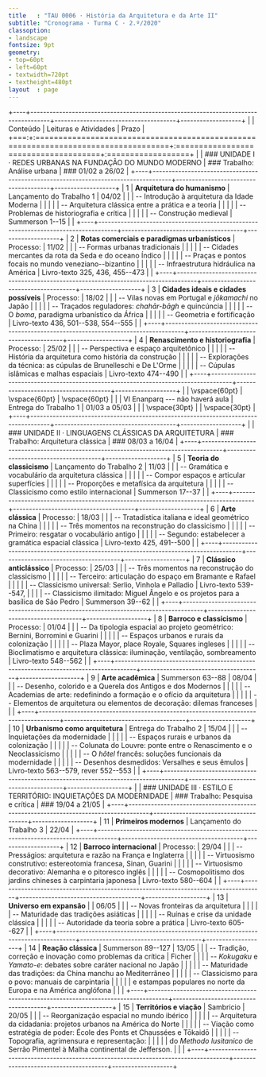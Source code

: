 ```yaml
---
title   : "TAU 0006 · História da Arquitetura e da Arte II"
subtitle: "Cronograma · Turma C · 2.º/2020"
classoption:
- landscape
fontsize: 9pt
geometry:
- top=60pt
- left=60pt
- textwidth=720pt
- textheight=480pt
layout  : page
---
```


+----+------------------------------------------------------------------------------------+--------------------------------------+-------------------+
|    | Conteúdo                                                                           | Leituras e Atividades                | Prazo             |
+===:+:===================================================================================+:=====================================+:==================+
|    | ### UNIDADE I · REDES URBANAS NA FUNDAÇÃO DO MUNDO MODERNO                         | ### Trabalho: Análise urbana         | ### 01/02 a 26/02 |
+----+------------------------------------------------------------------------------------+--------------------------------------+-------------------+
|  1 | **Arquitetura do humanismo**                                                       | Lançamento do Trabalho 1             | 04/02             |
|    | -- Introdução à arquitetura da Idade Moderna                                       |                                      |                   |
|    | -- Arquitetura clássica entre a prática e a teoria                                 |                                      |                   |
|    | -- Problemas de historiografia e crítica                                           |                                      |                   |
|    | -- Construção medieval                                                             | Summerson 1--15                      |                   |
+----+------------------------------------------------------------------------------------+--------------------------------------+-------------------+
|  2 | **Rotas comerciais e paradigmas urbanísticos**                                     | Processo:                            | 11/02             |
|    | -- Formas urbanas tradicionais                                                     |                                      |                   |
|    | -- Cidades mercantes da rota da Seda e do oceano Índico                            |                                      |                   |
|    | -- Praças e pontos focais no mundo veneziano--bizantino                            |                                      |                   |
|    | -- Infraestrutura hidráulica na América                                            | Livro-texto 325, 436, 455--473       |                   |
+----+------------------------------------------------------------------------------------+--------------------------------------+-------------------+
|  3 | **Cidades ideais e cidades possíveis**                                             | Processo:                            | 18/02             |
|    | -- Vilas novas em Portugal e *jōkamachi* no Japão                                  |                                      |                   |
|    | -- Traçados reguladores: *chahār-bāgh* e quincúncia                                |                                      |                   |
|    | -- O *boma*, paradigma urbanístico da África                                       |                                      |                   |
|    | -- Geometria e fortificação                                                        | Livro-texto 436, 501--538, 554--555  |                   |
+----+------------------------------------------------------------------------------------+--------------------------------------+-------------------+
|  4 | **Renascimento e historiografia**                                                  | Processo:                            | 25/02             |
|    | -- Perspectiva e espaço arquitetônico                                              |                                      |                   |
|    | -- História da arquitetura como história da construção                             |                                      |                   |
|    | -- Explorações da técnica: as cúpulas de Brunelleschi e De L'Orme                  |                                      |                   |
|    | -- Cúpulas islâmicas e malhas espaciais                                            | Livro-texto 474--490                 |                   |
+----+------------------------------------------------------------------------------------+--------------------------------------+-------------------+
|    | \vspace{60pt}                                                                      | \vspace{60pt}                        | \vspace{60pt}     |
|    | VI Enanparq --- não haverá aula                                                    | Entrega do Trabalho 1                | 01/03 a 05/03     |
|    | \vspace{30pt}                                                                      |                                      | \vspace{30pt}     |
+----+------------------------------------------------------------------------------------+--------------------------------------+-------------------+
|    | ### UNIDADE II · LINGUAGENS CLÁSSICAS DA ARQUITETURA                               | ### Trabalho: Arquitetura clássica   | ### 08/03 a 16/04 |
+----+------------------------------------------------------------------------------------+--------------------------------------+-------------------+
|  5 | **Teoria do classicismo**                                                          | Lançamento do Trabalho 2             | 11/03             |
|    | -- Gramática e vocabulário da arquitetura clássica                                 |                                      |                   |
|    | -- Compor espaços e articular superfícies                                          |                                      |                   |
|    | -- Proporções e metafísica da arquitetura                                          |                                      |                   |
|    | -- Classicismo como estilo internacional                                           | Summerson 17--37                     |                   |
+----+------------------------------------------------------------------------------------+--------------------------------------+-------------------+
|  6 | **Arte clássica**                                                                  | Processo:                            | 18/03             |
|    | -- Tratadística italiana e ideal geométrico na China                               |                                      |                   |
|    | -- Três momentos na reconstrução do classicismo                                    |                                      |                   |
|    | -- Primeiro: resgatar o vocabulário antigo                                         |                                      |                   |
|    | -- Segundo: estabelecer a gramática espacial clássica                              | Livro-texto 425, 491--500            |                   |
+----+------------------------------------------------------------------------------------+--------------------------------------+-------------------+
|  7 | **Clássico anticlássico**                                                          | Processo:                            | 25/03             |
|    | -- Três momentos na reconstrução do classicismo                                    |                                      |                   |
|    | -- Terceiro: articulação do espaço em Bramante e Rafael                            |                                      |                   |
|    | -- Classicismo universal: Serlio, Vinhola e Palladio                               | Livro-texto 539--547,                |                   |
|    | -- Classicismo ilimitado: Miguel Ângelo e os projetos para a basílica de São Pedro | Summerson 39--62                     |                   |
+----+------------------------------------------------------------------------------------+--------------------------------------+-------------------+
|  8 | **Barroco e classicismo**                                                          | Processo:                            | 01/04             |
|    | -- Da tipologia espacial ao projeto geométrico: Bernini, Borromini e Guarini       |                                      |                   |
|    | -- Espaços urbanos e rurais da colonização                                         |                                      |                   |
|    | -- Plaza Mayor, place Royale, Squares ingleses                                     |                                      |                   |
|    | -- Bioclimatismo e arquitetura clássica: iluminação, ventilação, sombreamento      | Livro-texto 548--562                 |                   |
+----+------------------------------------------------------------------------------------+--------------------------------------+-------------------+
|  9 | **Arte acadêmica**                                                                 | Summerson 63--88                     | 08/04             |
|    | -- Desenho, colorido e a Querela dos Antigos e dos Modernos                        |                                      |                   |
|    | -- Academias de arte: redefinindo a formação e o ofício da arquitetura             |                                      |                   |
|    | -- Elementos de arquitetura ou elementos de decoração: dilemas franceses           |                                      |                   |
+----+------------------------------------------------------------------------------------+--------------------------------------+-------------------+
| 10 | **Urbanismo como arquitetura**                                                     | Entrega do Trabalho 2                | 15/04             |
|    | -- Inquietações da modernidade                                                     |                                      |                   |
|    | -- Espaços rurais e urbanos da colonização                                         |                                      |                   |
|    | -- Colunata do Louvre: ponte entre o Renascimento e o Neoclassicismo               |                                      |                   |
|    | -- O *hôtel* francês: soluções funcionais da modernidade                           |                                      |                   |
|    | -- Desenhos desmedidos: Versalhes e seus êmulos                                    | Livro-texto 563--579, rever 552--553 |                   |
+----+------------------------------------------------------------------------------------+--------------------------------------+-------------------+
|    | ### UNIDADE III · ESTILO E TERRITÓRIO: INQUIETAÇÕES DA MODERNIDADE                 | ### Trabalho: Pesquisa e crítica     | ### 19/04 a 21/05 |
+----+------------------------------------------------------------------------------------+--------------------------------------+-------------------+
| 11 | **Primeiros modernos**                                                             | Lançamento do Trabalho 3             | 22/04             |
+----+------------------------------------------------------------------------------------+--------------------------------------+-------------------+
| 12 | **Barroco internacional**                                                          | Processo:                            | 29/04             |
|    | -- Presságios: arquitetura e razão na França e Inglaterra                          |                                      |                   |
|    | -- Virtuosismo construtivo: estereotomia francesa, Sinan, Guarini                  |                                      |                   |
|    | -- Virtuosismo decorativo: Alemanha e o pitoresco inglês                           |                                      |                   |
|    | -- Cosmopolitismo dos jardins chineses à carpintaria japonesa                      | Livro-texto 580--604                 |                   |
+----+------------------------------------------------------------------------------------+--------------------------------------+-------------------+
| 13 | **Universo em expansão**                                                           |                                      | 06/05             |
|    | -- Novas fronteiras da arquitetura                                                 |                                      |                   |
|    | -- Maturidade das tradições asiáticas                                              |                                      |                   |
|    | -- Ruínas e crise da unidade clássica                                              |                                      |                   |
|    | -- Autoridade da teoria sobre a prática                                            | Livro-texto 605--627                 |                   |
+----+------------------------------------------------------------------------------------+--------------------------------------+-------------------+
| 14 | **Reação clássica**                                                                | Summerson 89--127                    | 13/05             |
|    | -- Tradição, correção e inovação como problemas da crítica                         | Ficher                               |                   |
|    | -- *Kokugaku* e *Yamato-e*: debates sobre caráter nacional no Japão                |                                      |                   |
|    | -- Maturidade das tradições: da China manchu ao Mediterrâneo                       |                                      |                   |
|    | -- Classicismo para o povo: manuais de carpintaria                                 |                                      |                   |
|    | e estampas populares no norte da Europa e na América anglófona                     |                                      |                   |
+----+------------------------------------------------------------------------------------+--------------------------------------+-------------------+
| 15 | **Territórios e viação**                                                           | Sambricio                            | 20/05             |
|    | -- Reorganização espacial no mundo ibérico                                         |                                      |                   |
|    | -- Arquitetura da cidadania: projetos urbanos na América do Norte                  |                                      |                   |
|    | -- Viação como estratégia de poder: École des Ponts et Chaussées e Tōkaidō         |                                      |                   |
|    | -- Topografia, agrimensura e representação:                                        |                                      |                   |
|    | do *Methodo lusitanico* de Serrão Pimentel à Malha continental de Jefferson.       |                                      |                   |
+----+------------------------------------------------------------------------------------+--------------------------------------+-------------------+

